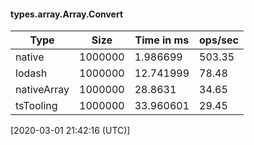 #### types.array.Array.Convert

| Type | Size       | Time in ms | ops/sec |
|------|------------|------------|---------|
| native | 1000000 | 1.986699 | 503.35 |
| lodash | 1000000 | 12.741999 | 78.48 |
| nativeArray | 1000000 | 28.8631 | 34.65 |
| tsTooling | 1000000 | 33.960601 | 29.45 |

[2020-03-01 21:42:16 (UTC)]

